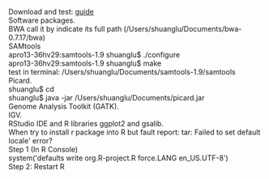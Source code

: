 Download and test: [guide](https://software.broadinstitute.org/gatk/documentation/article.php?id=2899)   
Software packages.   
BWA call it by indicate its full path (/Users/shuanglu/Documents/bwa-0.7.17/bwa)    
SAMtools    
apro13-36hv29:samtools-1.9 shuanglu$ ./configure   
apro13-36hv29:samtools-1.9 shuanglu$ make   
test in terminal:
/Users/shuanglu/Documents/samtools-1.9/samtools   
Picard.   
shuanglu$ cd    
shuanglu$ java -jar /Users/shuanglu/Documents/picard.jar   
Genome Analysis Toolkit (GATK).   
IGV.   
RStudio IDE and R libraries ggplot2 and gsalib.    
When try to install r package into R but fault report: tar: Failed to set default locale' error?    
Step 1 (In R Console)   
system('defaults write org.R-project.R force.LANG en_US.UTF-8')   
Step 2: Restart R
